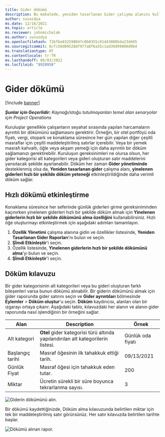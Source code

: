 ```yaml
---
title: Gider dökümü
description: Bu makalede, yeniden tasarlanan Gider çalışma alanını kullanarak giderlerin nasıl listelendirileceği açıklanmaktadır.
author: suvaidya
ms.date: 12/16/2021
ms.topic: article
ms.reviewer: johnmichalak
ms.author: suvaidya
ms.openlocfilehash: 71bfbe83259804fc0b0355c81d430805da23dd45
ms.sourcegitcommit: 6cfc50d89528df977a8f6a55c1ad39d99800d9b4
ms.translationtype: HT
ms.contentlocale: tr-TR
ms.lasthandoff: 06/03/2022
ms.locfileid: "8920958"
---
```

# <a name="expense-itemization"></a>Gider dökümü

[!include [banner](../includes/banner.md)]

_**Şunlar için Geçerlidir:** Kaynağı/stoğu tutulmayanları temel alan senaryolar için Project Operations_

Kuruluşlar genellikle çalışanların seyahat sırasında yapılan harcamaların ayrıntılı bir dökümünü sağlamasını gerektirir. Örneğin, bir otel portföyü oda fiyatı, vergi, otopark ve konaklama süresince her gün yapılan diğer çeşitli masraflar için çeşitli maddeleştirilmiş satırlar içerebilir. Veya bir yemek masrafı kahvaltı, öğle veya akşam yemeği için daha ayrıntılı bir döküm sağlamanızı gerektirebilir. Kuruluşun gereksinimleri ne olursa olsun, her gider kategorisi alt kategorileri veya gideri oluşturan satır maddelerini yansıtacak şekilde ayarlanabilir. Döküm her zaman **Gider yönetiminde** desteklenmiş olsa da, **Yeniden tasarlanan gider** çalışma alanı, **yinelenen giderleri hızlı bir şekilde döküm yeteneği** etkinleştirildiğinde daha verimli döküm sağlar.  

## <a name="enable-quick-itemization"></a>Hızlı dökümü etkinleştirme 

Konaklama süresince her seferinde günlük giderleri girme gereksiniminden kaçınırken yinelenen giderleri hızlı bir şekilde döküm almak için **Yinelenen giderlerin hızlı bir şekilde dökümünü alma özelliğini** kullanabilirsiniz. Hızlı öğe oluşturmayı etkinleştirmek için aşağıdaki adımları tamamlayın.

1.  **Özellik Yönetimi** çalışma alanına gidin ve özellikler listesinde, **Yeniden Tasarlanan Gider Raporları**'nı bulun ve seçin. 
2. **Şİmdi Etkinleştir**'i seçin. 
3. Özellik listesinde, **Yinelenen giderlerin hızlı bir şekilde dökümünü alma**'yı bulun ve seçin.
4. **Şİmdi Etkinleştir**'i seçin. 

## <a name="itemization-grid"></a>Döküm kılavuzu 

Bir gider kategorisinin alt kategorileri veya bu gideri oluşturan farklı bileşenleri varsa bunun dökümü alınabilir. Bir giderin dökümünü almak için gider raporunda gider satırını seçin ve **Gider ayrıntıları** bölmesinde **Eylemler** > **Döküm oluştur**'u seçin. **Döküm** kaydırıcısı, alanları olan bir ızgarayı ortaya çıkarır. Aşağıdaki tablo, kılavuzdaki her alanın ve alanın gider raporunda nasıl işlendiğinin bir örneğini sağlar. 

|     Alan          |     Description                                                                                  |     Örnek              |
|--------------------|--------------------------------------------------------------------------------------------------|--------------------------|
|     Alt kategori    |     **Otel** gider kategorisi türü altında yapılandırılan alt kategorilerin listesi.             |     Günlük oda fiyatı      |
|     Başlangıç tarihi     |     Masraf öğesinin ilk tahakkuk ettiği tarih.                                           |     09/13/2021           |
|     Günlük Fiyat     |     Masraf öğesi için tahakkuk eden tutar.                                                    |     200                  |
|     Miktar       |     Ücretin sürekli bir süre boyunca tekrarlanma sayısı.                       |     3                    |

![Giderin dökümünü alın.](media/Itemization%20screen%201.png)

Bir dökümü kaydettiğinizde, Döküm alma kılavuzunda belirtilen miktar için tek bir maddeleştirilmiş satır görürsünüz. Her satır kılavuzda belirtilen tarihte başlar.

![Dökümü alınan rapor.](media/Itemization%20screen%202.png)

